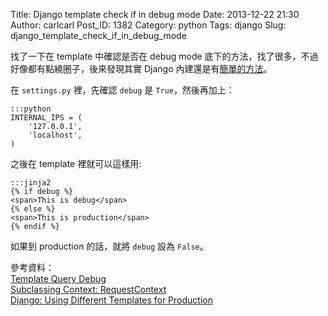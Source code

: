 Title: Django template check if in debug mode
Date: 2013-12-22 21:30
Author: carlcarl
Post_ID: 1382
Category: python
Tags: django
Slug: django_template_check_if_in_debug_mode


找了一下在 template 中確認是否在 debug mode 底下的方法，找了很多，不過好像都有點繞圈子，後來發現其實 Django 內建還是有[簡單的方法]。

<!--more-->

在 `settings.py` 裡，先確認 `debug` 是 `True`，然後再加上：

	:::python
	INTERNAL_IPS = (
		'127.0.0.1',
		'localhost',
	)

之後在 template 裡就可以這樣用:

	:::jinja2
	{% if debug %}
	<span>This is debug</span>
	{% else %}
	<span>This is production</span>
	{% endif %}

如果到 production 的話，就將 `debug` 設為 `False`。

參考資料：  
[Template Query Debug]  
[Subclassing Context: RequestContext]  
[Django: Using Different Templates for Production]  

[簡單的方法]: http://www.djangobook.com/en/2.0/chapter09.html
[Template Query Debug]: https://djangosnippets.org/snippets/93/
[Subclassing Context: RequestContext]: https://docs.djangoproject.com/en/dev/ref/templates/api/#subclassing-context-requestcontext
[Django: Using Different Templates for Production]: http://stackoverflow.com/questions/4247717/django-using-different-templates-for-production/